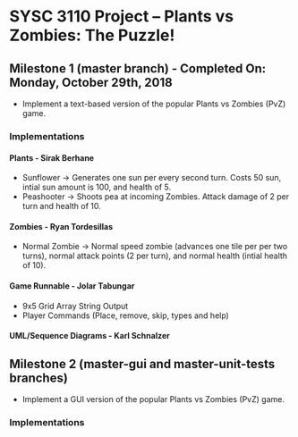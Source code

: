 # SYSC 3110 Project – Plants vs Zombies: The Puzzle! 

## Milestone 1 (master branch) - Completed On: Monday, October 29th, 2018
* Implement a text-based version of the popular Plants vs Zombies (PvZ) game.

### Implementations

#### Plants - Sirak Berhane
* Sunflower -> Generates one sun per every second turn. Costs 50 sun, intial sun amount is 100, and health of 5.
* Peashooter -> Shoots pea at incoming Zombies. Attack damage of 2 per turn and health of 10.

#### Zombies - Ryan Tordesillas 
* Normal Zombie -> Normal speed zombie (advances one tile per per two turns), normal attack points (2 per turn), and normal health (intial health of 10).

#### Game Runnable - Jolar Tabungar
* 9x5 Grid Array String Output
* Player Commands (Place, remove, skip, types and help)

#### UML/Sequence Diagrams - Karl Schnalzer


## Milestone 2 (master-gui and master-unit-tests branches)
* Implement a GUI version of the popular Plants vs Zombies (PvZ) game.

### Implementations
